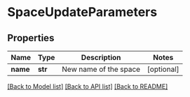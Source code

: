 # SpaceUpdateParameters

## Properties
Name | Type | Description | Notes
------------ | ------------- | ------------- | -------------
**name** | **str** | New name of the space | [optional] 

[[Back to Model list]](../README.md#documentation-for-models) [[Back to API list]](../README.md#documentation-for-api-endpoints) [[Back to README]](../README.md)


